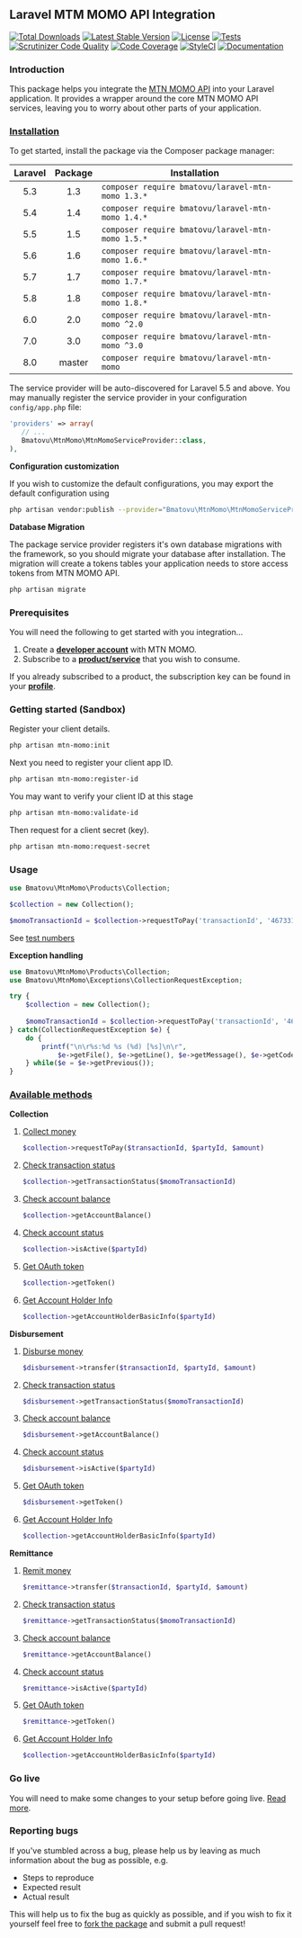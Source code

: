 ## Laravel MTM MOMO API Integration

[![Total Downloads](https://poser.pugx.org/bmatovu/laravel-mtn-momo/downloads)](https://packagist.org/packages/bmatovu/laravel-mtn-momo)
[![Latest Stable Version](https://poser.pugx.org/bmatovu/laravel-mtn-momo/v/stable)](https://packagist.org/packages/bmatovu/laravel-mtn-momo)
[![License](https://poser.pugx.org/bmatovu/laravel-mtn-momo/license)](https://packagist.org/packages/bmatovu/laravel-mtn-momo)
[![Tests](https://github.com/mtvbrianking/laravel-mtn-momo/workflows/run-tests/badge.svg)](https://github.com/mtvbrianking/laravel-mtn-momo/actions?query=workflow:run-tests)
[![Scrutinizer Code Quality](https://scrutinizer-ci.com/g/mtvbrianking/laravel-mtn-momo/badges/quality-score.png?b=master)](https://scrutinizer-ci.com/g/mtvbrianking/laravel-mtn-momo/?branch=master)
[![Code Coverage](https://scrutinizer-ci.com/g/mtvbrianking/laravel-mtn-momo/badges/coverage.png?b=master)](https://scrutinizer-ci.com/g/mtvbrianking/laravel-mtn-momo/?branch=master)
[![StyleCI](https://github.styleci.io/repos/175959117/shield?branch=master)](https://github.styleci.io/repos/175959117)
[![Documentation](https://github.com/mtvbrianking/laravel-mtn-momo/workflows/gen-docs/badge.svg)](https://mtvbrianking.github.io/laravel-mtn-momo/master)

### Introduction

This package helps you integrate the [MTN MOMO API](https://momodeveloper.mtn.com) into your Laravel application. It provides a wrapper around the core MTN MOMO API services, leaving you to worry about other parts of your application.

### [Installation](https://packagist.org/packages/bmatovu/laravel-mtn-momo)

To get started, install the package via the Composer package manager:

| Laravel | Package | Installation                                      |
| :-----: | :-----: | ------------------------------------------------- |
|   5.3   |   1.3   | `composer require bmatovu/laravel-mtn-momo 1.3.*` |
|   5.4   |   1.4   | `composer require bmatovu/laravel-mtn-momo 1.4.*` |
|   5.5   |   1.5   | `composer require bmatovu/laravel-mtn-momo 1.5.*` |
|   5.6   |   1.6   | `composer require bmatovu/laravel-mtn-momo 1.6.*` |
|   5.7   |   1.7   | `composer require bmatovu/laravel-mtn-momo 1.7.*` |
|   5.8   |   1.8   | `composer require bmatovu/laravel-mtn-momo 1.8.*` |
|   6.0   |   2.0   | `composer require bmatovu/laravel-mtn-momo ^2.0`  |
|   7.0   |   3.0   | `composer require bmatovu/laravel-mtn-momo ^3.0`  |
|   8.0   | master  | `composer require bmatovu/laravel-mtn-momo`       |

The service provider will be auto-discovered for Laravel 5.5 and above. You may manually register the service provider in your configuration `config/app.php` file:

```php
'providers' => array(
   // ...
   Bmatovu\MtnMomo\MtnMomoServiceProvider::class,
),
```

**Configuration customization**

If you wish to customize the default configurations, you may export the default configuration using

```bash
php artisan vendor:publish --provider="Bmatovu\MtnMomo\MtnMomoServiceProvider" --tag="config"
```

**Database Migration**

The package service provider registers it's own database migrations with the framework, so you should migrate your database after installation. The migration will create a tokens tables your application needs to store access tokens from MTN MOMO API.

```bash
php artisan migrate
```

### Prerequisites

You will need the following to get started with you integration...

1. Create a [**developer account**](https://momodeveloper.mtn.com/signup) with MTN MOMO.
2. Subscribe to a [**product/service**](https://momodeveloper.mtn.com/products) that you wish to consume.

If you already subscribed to a product, the subscription key can be found in your [**profile**](https://momodeveloper.mtn.com/developer).

### Getting started (Sandbox)

Register your client details.

```bash
php artisan mtn-momo:init
```

Next you need to register your client app ID.

```bash
php artisan mtn-momo:register-id
```

You may want to verify your client ID at this stage

```bash
php artisan mtn-momo:validate-id
```

Then request for a client secret (key).

```bash
php artisan mtn-momo:request-secret
```

### Usage

```php
use Bmatovu\MtnMomo\Products\Collection;

$collection = new Collection();

$momoTransactionId = $collection->requestToPay('transactionId', '46733123454', 100);
```

See [test numbers](https://momodeveloper.mtn.com/api-documentation/testing/#test-numbers)

**Exception handling**

```php
use Bmatovu\MtnMomo\Products\Collection;
use Bmatovu\MtnMomo\Exceptions\CollectionRequestException;

try {
    $collection = new Collection();
    
    $momoTransactionId = $collection->requestToPay('transactionId', '46733123453', 100);
} catch(CollectionRequestException $e) {
    do {
        printf("\n\r%s:%d %s (%d) [%s]\n\r", 
            $e->getFile(), $e->getLine(), $e->getMessage(), $e->getCode(), get_class($e));
    } while($e = $e->getPrevious());
}
```

### [Available methods](https://mtvbrianking.github.io/laravel-mtn-momo/master/Bmatovu/MtnMomo/Products.html)

**Collection**

1. [Collect money](https://mtvbrianking.github.io/laravel-mtn-momo/master/Bmatovu/MtnMomo/Products/Collection.html#method_requestToPay)

    ```php
    $collection->requestToPay($transactionId, $partyId, $amount)
    ```

2. [Check transaction status](https://mtvbrianking.github.io/laravel-mtn-momo/master/Bmatovu/MtnMomo/Products/Collection.html#method_getTransactionStatus)

    ```php
    $collection->getTransactionStatus($momoTransactionId)
    ```

3. [Check account balance](https://mtvbrianking.github.io/laravel-mtn-momo/master/Bmatovu/MtnMomo/Products/Collection.html#method_getAccountBalance)

    ```php
    $collection->getAccountBalance()
    ```

4. [Check account status](https://mtvbrianking.github.io/laravel-mtn-momo/master/Bmatovu/MtnMomo/Products/Collection.html#method_isActive)

    ```php
    $collection->isActive($partyId)
    ```

5. [Get OAuth token](https://mtvbrianking.github.io/laravel-mtn-momo/master/Bmatovu/MtnMomo/Products/Collection.html#method_getToken)

    ```php
    $collection->getToken()
    ```

6. [Get Account Holder Info](https://mtvbrianking.github.io/laravel-mtn-momo/master/Bmatovu/MtnMomo/Products/Collection.html#method_getAccountHolderBasicInfo)

    ```php
    $collection->getAccountHolderBasicInfo($partyId)
    ```

**Disbursement**

1. [Disburse money](https://mtvbrianking.github.io/laravel-mtn-momo/master/Bmatovu/MtnMomo/Products/Disbursement.html#method_transfer)

    ```php
    $disbursement->transfer($transactionId, $partyId, $amount)
    ```

2. [Check transaction status](https://mtvbrianking.github.io/laravel-mtn-momo/master/Bmatovu/MtnMomo/Products/Disbursement.html#method_getTransactionStatus)

    ```php
    $disbursement->getTransactionStatus($momoTransactionId)
    ```

3. [Check account balance](https://mtvbrianking.github.io/laravel-mtn-momo/master/Bmatovu/MtnMomo/Products/Disbursement.html#method_getAccountBalance)

    ```php
    $disbursement->getAccountBalance()
    ```

4. [Check account status](https://mtvbrianking.github.io/laravel-mtn-momo/master/Bmatovu/MtnMomo/Products/Disbursement.html#method_isActive)

    ```php
    $disbursement->isActive($partyId)
    ```

5. [Get OAuth token](https://mtvbrianking.github.io/laravel-mtn-momo/master/Bmatovu/MtnMomo/Products/Disbursement.html#method_getToken)

    ```php
    $disbursement->getToken()
    ```

6. [Get Account Holder Info](https://mtvbrianking.github.io/laravel-mtn-momo/master/Bmatovu/MtnMomo/Products/Collection.html#method_getAccountHolderBasicInfo)

    ```php
    $collection->getAccountHolderBasicInfo($partyId)
    ```
    
**Remittance**

1. [Remit money](https://mtvbrianking.github.io/laravel-mtn-momo/master/Bmatovu/MtnMomo/Products/Remittance.html#method_transact)

    ```php
    $remittance->transfer($transactionId, $partyId, $amount)
    ```

2. [Check transaction status](https://mtvbrianking.github.io/laravel-mtn-momo/master/Bmatovu/MtnMomo/Products/Remittance.html#method_getTransactionStatus)

    ```php
    $remittance->getTransactionStatus($momoTransactionId)
    ```

3. [Check account balance](https://mtvbrianking.github.io/laravel-mtn-momo/master/Bmatovu/MtnMomo/Products/Remittance.html#method_getAccountBalance)

    ```php
    $remittance->getAccountBalance()
    ```

4. [Check account status](https://mtvbrianking.github.io/laravel-mtn-momo/master/Bmatovu/MtnMomo/Products/Remittance.html#method_isActive)

    ```php
    $remittance->isActive($partyId)
    ```

5. [Get OAuth token](https://mtvbrianking.github.io/laravel-mtn-momo/master/Bmatovu/MtnMomo/Products/Remittance.html#method_getToken)

    ```php
    $remittance->getToken()
    ```

6. [Get Account Holder Info](https://mtvbrianking.github.io/laravel-mtn-momo/master/Bmatovu/MtnMomo/Products/Collection.html#method_getAccountHolderBasicInfo)

    ```php
    $collection->getAccountHolderBasicInfo($partyId)
    ```
    
### Go live

You will need to make some changes to your setup before going live. [Read more](https://github.com/mtvbrianking/laravel-mtn-momo/wiki/Go-Live).

### Reporting bugs

If you've stumbled across a bug, please help us by leaving as much information about the bug as possible, e.g.
- Steps to reproduce
- Expected result
- Actual result

This will help us to fix the bug as quickly as possible, and if you wish to fix it yourself feel free to [fork the package](https://github.com/mtvbrianking/laravel-mtn-momo) and submit a pull request!
